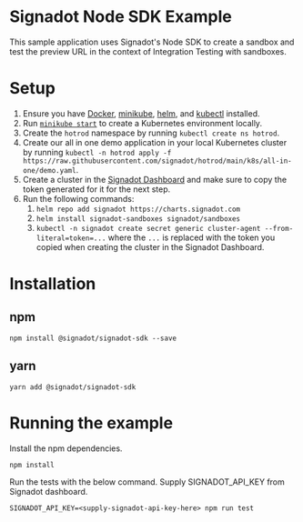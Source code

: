 # Signadot Node SDK Example

This sample application uses Signadot's Node SDK to create a sandbox and test the preview URL in the context of Integration Testing with sandboxes.

# Setup

1. Ensure you have [Docker](https://www.docker.com/), [minikube](https://minikube.sigs.k8s.io/docs/), [helm](https://helm.sh/), and [kubectl](https://kubernetes.io/docs/tasks/tools/) installed.
2. Run [`minikube start`](https://minikube.sigs.k8s.io/docs/start/) to create a Kubernetes environment locally.
3. Create the `hotrod` namespace by running `kubectl create ns hotrod`.
4. Create our all in one demo application in your local Kubernetes cluster by running `kubectl -n hotrod apply -f https://raw.githubusercontent.com/signadot/hotrod/main/k8s/all-in-one/demo.yaml`.
5. Create a cluster in the [Signadot Dashboard](https://app.signadot.com/) and make sure to copy the token generated for it for the next step.
6. Run the following commands:
    1. `helm repo add signadot https://charts.signadot.com`
    2. `helm install signadot-sandboxes signadot/sandboxes`
    3. `kubectl -n signadot create secret generic cluster-agent --from-literal=token=...` where the `...` is replaced with the token you copied when creating the cluster in the Signadot Dashboard.

# Installation

## npm

```shell
npm install @signadot/signadot-sdk --save
```

## yarn

```shell
yarn add @signadot/signadot-sdk
```

# Running the example

Install the npm dependencies.
```shell
npm install
```

Run the tests with the below command. Supply SIGNADOT_API_KEY from Signadot dashboard.
```shell
SIGNADOT_API_KEY=<supply-signadot-api-key-here> npm run test
```
